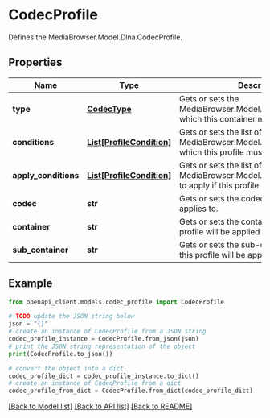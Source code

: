 # CodecProfile

Defines the MediaBrowser.Model.Dlna.CodecProfile.

## Properties

Name | Type | Description | Notes
------------ | ------------- | ------------- | -------------
**type** | [**CodecType**](CodecType.md) | Gets or sets the MediaBrowser.Model.Dlna.CodecType which this container must meet. | [optional] 
**conditions** | [**List[ProfileCondition]**](ProfileCondition.md) | Gets or sets the list of MediaBrowser.Model.Dlna.ProfileCondition which this profile must meet. | [optional] 
**apply_conditions** | [**List[ProfileCondition]**](ProfileCondition.md) | Gets or sets the list of MediaBrowser.Model.Dlna.ProfileCondition to apply if this profile is met. | [optional] 
**codec** | **str** | Gets or sets the codec(s) that this profile applies to. | [optional] 
**container** | **str** | Gets or sets the container(s) which this profile will be applied to. | [optional] 
**sub_container** | **str** | Gets or sets the sub-container(s) which this profile will be applied to. | [optional] 

## Example

```python
from openapi_client.models.codec_profile import CodecProfile

# TODO update the JSON string below
json = "{}"
# create an instance of CodecProfile from a JSON string
codec_profile_instance = CodecProfile.from_json(json)
# print the JSON string representation of the object
print(CodecProfile.to_json())

# convert the object into a dict
codec_profile_dict = codec_profile_instance.to_dict()
# create an instance of CodecProfile from a dict
codec_profile_from_dict = CodecProfile.from_dict(codec_profile_dict)
```
[[Back to Model list]](../README.md#documentation-for-models) [[Back to API list]](../README.md#documentation-for-api-endpoints) [[Back to README]](../README.md)


